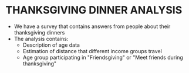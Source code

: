# THANKSGIVING DINNER ANALYSIS
- We have a survey that contains answers from people about their thanksgiving dinners
- The analysis contains:
  - Description of age data
  - Estimation of distance that different income groups travel
  - Age group participating in "Friendsgiving" or "Meet friends during thanksgiving"
